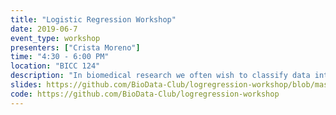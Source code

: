 ```yaml
---
title: "Logistic Regression Workshop"
date: 2019-06-7
event_type: workshop
presenters: ["Crista Moreno"]
time: "4:30 - 6:00 PM"
location: "BICC 124"
description: "In biomedical research we often wish to classify data into two or more groups (eg. healthy and diseased) based on a variety of measurement variables, but how do you determine if the model you’ve selected is good? In this BioData Club workshop instructor Crista Moreno will discuss the mathematics of logistic regression for binary classification modeling, and how to prevent the harms of overfitting with cross validation in R. Anyone with interest in building a classification model for biomedical data is encouraged to utilize these materials!  Prior experience with R, Rstudio, and a basic knowledge of classification modeling (also mathematical functions) will be helpful, but is not a requirement."
slides: https://github.com/BioData-Club/logregression-workshop/blob/master/workshop_final/presentation_moreno.pdf
code: https://github.com/BioData-Club/logregression-workshop
---
```

